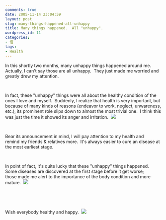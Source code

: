 ```yaml
---
comments: true
date: 2005-11-14 23:04:59
layout: post
slug: many-things-happened-all-unhappy
title: Many things happened.  All "unhappy".
wordpress_id: 11
categories:
- 悟
tags:
- Health
---
```


In this shortly two months, many unhappy things happened around me.  Actually, I can't say those are all unhappy.  They just made me worried and greatly drew my attention.




 




In fact, these "unhappy" things were all about the healthy condition of the ones I love and myself.  Suddenly, I realize that health is very important, but because of many kinds of reasons (endeavor to work, neglect, unwareness, etc.), its prominent role slips down to almost the most trivial one.  I think this was just the time it showed its anger and irritation.  ![](http://spaces.msn.com/rte/emoticons/smile_tongue.gif)




 




Bear its announcement in mind, I will pay attention to my health and remind my friends & relatives more.  It's always easier to cure an disease at the most earliest stage.




 




In point of fact, it's quite lucky that these "unhappy" things happened.  Some diseases are discovered at the first stage before it get worse;  those made me alert to the importance of the body condition and more mature.  ![](http://spaces.msn.com/rte/emoticons/smile_wink.gif)




 




 




Wish everybody healthy and happy.  ![](http://spaces.msn.com/rte/emoticons/smile_party.gif)
